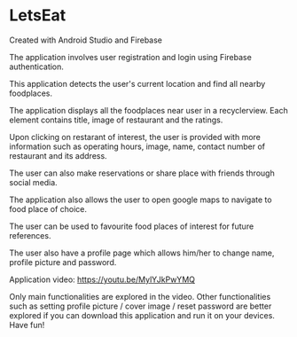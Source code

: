 # LetsEat

Created with Android Studio and Firebase

The application involves user registration and login using Firebase authentication.

This application detects the user's current location and find all nearby foodplaces.

The application displays all the foodplaces near user in a recyclerview. Each element contains title, image of restaurant and the ratings.

Upon clicking on restarant of interest, the user is provided with more information such as operating hours, image, name, contact number of restaurant and its address.

The user can also make reservations or share place with friends through social media.

The application also allows the user to open google maps to navigate to food place of choice.

The user can be used to favourite food places of interest for future references.

The user also have a profile page which allows him/her to change name, profile picture and password.

Application video: https://youtu.be/MylYJkPwYMQ

Only main functionalities are explored in the video. Other functionalities such as setting profile picture / cover image / reset password are better explored if you can download this application and run it on your devices. Have fun!
